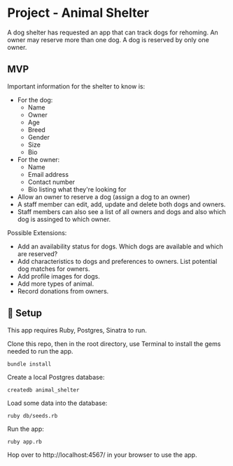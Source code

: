 # Project - Animal Shelter

A dog shelter has requested an app that can track dogs for rehoming. An owner may reserve more than one dog. A dog is reserved by only one owner.

## MVP

Important information for the shelter to know is:
* For the dog:
    * Name
    * Owner
    * Age
    * Breed
    * Gender
    * Size
    * Bio
* For the owner:
    * Name
    * Email address
    * Contact number
    * Bio listing what they're looking for
* Allow an owner to reserve a dog (assign a dog to an owner)
* A staff member can edit, add, update and delete both dogs and owners.
* Staff members can also see a list of all owners and dogs and also which dog is assinged to which owner.

Possible Extensions:

* Add an availability status for dogs. Which dogs are available and which are reserved?
* Add characteristics to dogs and preferences to owners. List potential dog matches for owners.
* Add profile images for dogs.
* Add more types of animal.
* Record donations from owners.

## :wrench: Setup

This app requires Ruby, Postgres, Sinatra to run.

Clone this repo, then in the root directory, use Terminal to install the gems needed to run the app.

```bash
bundle install
```

Create a local Postgres database:

```
createdb animal_shelter
```

Load some data into the database:

```
ruby db/seeds.rb
```

Run the app:

```
ruby app.rb
```

Hop over to http://localhost:4567/ in your browser to use the app. 
